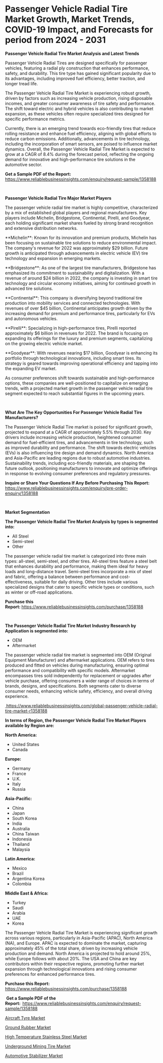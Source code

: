 <p><h1>Passenger Vehicle Radial Tire Market Growth, Market Trends, COVID-19 Impact, and Forecasts for period from 2024 - 2031</h1></p><p><strong>Passenger Vehicle Radial Tire Market Analysis and Latest Trends</strong></p>
<p><p>Passenger Vehicle Radial Tires are designed specifically for passenger vehicles, featuring a radial ply construction that enhances performance, safety, and durability. This tire type has gained significant popularity due to its advantages, including improved fuel efficiency, better traction, and longer tread life. </p><p>The Passenger Vehicle Radial Tire Market is experiencing robust growth, driven by factors such as increasing vehicle production, rising disposable incomes, and greater consumer awareness of tire safety and performance. The shift toward electric and hybrid vehicles is also contributing to market expansion, as these vehicles often require specialized tires designed for specific performance metrics. </p><p>Currently, there is an emerging trend towards eco-friendly tires that reduce rolling resistance and enhance fuel efficiency, aligning with global efforts to reduce carbon emissions. Additionally, advancements in tire technology, including the incorporation of smart sensors, are poised to influence market dynamics. Overall, the Passenger Vehicle Radial Tire Market is expected to grow at a CAGR of 8.4% during the forecast period, reflecting the ongoing demand for innovative and high-performance tire solutions in the automotive sector.</p></p>
<p><strong>Get a Sample PDF of the Report:&nbsp;</strong> <a href="https://www.reliablebusinessinsights.com/enquiry/request-sample/1358188?utm_campaign=1109&utm_medium=2&utm_source=Github&utm_content=ia&utm_term=03112024&utm_id=passenger-vehicle-radial-tire">https://www.reliablebusinessinsights.com/enquiry/request-sample/1358188</a></p>
<p>&nbsp;</p>
<p><strong>Passenger Vehicle Radial Tire Major Market Players</strong></p>
<p><p>The passenger vehicle radial tire market is highly competitive, characterized by a mix of established global players and regional manufacturers. Key players include Michelin, Bridgestone, Continental, Pirelli, and Goodyear, each holding significant market shares fueled by strong brand recognition and extensive distribution networks.</p><p>**Michelin**: Known for its innovation and premium products, Michelin has been focusing on sustainable tire solutions to reduce environmental impact. The company's revenue for 2022 was approximately $29 billion. Future growth is anticipated through advancements in electric vehicle (EV) tire technology and expansion in emerging markets.</p><p>**Bridgestone**: As one of the largest tire manufacturers, Bridgestone has emphasized its commitment to sustainability and digitalization. With a revenue of around $24 billion in 2022, the company is investing in smart tire technology and circular economy initiatives, aiming for continued growth in advanced tire solutions.</p><p>**Continental**: This company is diversifying beyond traditional tire production into mobility services and connected technologies. With revenues of over $45 billion, Continental anticipates growth driven by the increasing demand for premium and performance tires, particularly for EVs and autonomous vehicles.</p><p>**Pirelli**: Specializing in high-performance tires, Pirelli reported approximately $6 billion in revenues for 2022. The brand is focusing on expanding its offerings for the luxury and premium segments, capitalizing on the growing electric vehicle market.</p><p>**Goodyear**: With revenues nearing $17 billion, Goodyear is enhancing its portfolio through technological innovations, including smart tires. Its strategy is geared towards improving operational efficiency and tapping into the expanding EV market.</p><p>As consumer preferences shift towards sustainable and high-performance options, these companies are well-positioned to capitalize on emerging trends, with a projected market growth in the passenger vehicle radial tire segment expected to reach substantial figures in the upcoming years.</p></p>
<p>&nbsp;</p>
<p><strong>What Are The Key Opportunities For Passenger Vehicle Radial Tire Manufacturers?</strong></p>
<p><p>The Passenger Vehicle Radial Tire market is poised for significant growth, projected to expand at a CAGR of approximately 5.5% through 2030. Key drivers include increasing vehicle production, heightened consumer demand for fuel-efficient tires, and advancements in tire technology, such as improved durability and performance. The shift towards electric vehicles (EVs) is also influencing tire design and demand dynamics. North America and Asia-Pacific are leading regions due to robust automotive industries. Sustainability trends, including eco-friendly materials, are shaping the future outlook, positioning manufacturers to innovate and optimize offerings in response to evolving consumer preferences and regulatory pressures.</p></p>
<p><strong>Inquire or Share Your Questions If Any Before Purchasing This Report:</strong> <a href="https://www.reliablebusinessinsights.com/enquiry/pre-order-enquiry/1358188?utm_campaign=1109&utm_medium=2&utm_source=Github&utm_content=ia&utm_term=03112024&utm_id=passenger-vehicle-radial-tire">https://www.reliablebusinessinsights.com/enquiry/pre-order-enquiry/1358188</a></p>
<p>&nbsp;</p>
<p><strong>Market Segmentation</strong></p>
<p><strong>The Passenger Vehicle Radial Tire Market Analysis by types is segmented into:</strong></p>
<p><ul><li>All Steel</li><li>Semi-steel</li><li>Other</li></ul></p>
<p><p>The passenger vehicle radial tire market is categorized into three main types: all-steel, semi-steel, and other tires. All-steel tires feature a steel belt that enhances durability and performance, making them ideal for heavy loads and long-distance travel. Semi-steel tires incorporate a mix of steel and fabric, offering a balance between performance and cost-effectiveness, suitable for daily driving. Other tires include various specialized designs that cater to specific vehicle types or conditions, such as winter or off-road applications.</p></p>
<p><strong>Purchase this Report:&nbsp;</strong><a href="https://www.reliablebusinessinsights.com/purchase/1358188?utm_campaign=1109&utm_medium=2&utm_source=Github&utm_content=ia&utm_term=03112024&utm_id=passenger-vehicle-radial-tire">https://www.reliablebusinessinsights.com/purchase/1358188</a></p>
<p>&nbsp;</p>
<p><strong>The Passenger Vehicle Radial Tire Market Industry Research by Application is segmented into:</strong></p>
<p><ul><li>OEM</li><li>Aftermarket</li></ul></p>
<p><p>The passenger vehicle radial tire market is segmented into OEM (Original Equipment Manufacturer) and aftermarket applications. OEM refers to tires produced and fitted on vehicles during manufacturing, ensuring optimal performance and compatibility with specific models. Aftermarket encompasses tires sold independently for replacement or upgrades after vehicle purchase, offering consumers a wider range of choices in terms of brands, designs, and specifications. Both segments cater to diverse consumer needs, enhancing vehicle safety, efficiency, and overall driving experience.</p></p>
<p><a href="https://www.reliablebusinessinsights.com/global-passenger-vehicle-radial-tire-market-r1358188?utm_campaign=1109&utm_medium=2&utm_source=Github&utm_content=ia&utm_term=03112024&utm_id=passenger-vehicle-radial-tire">&nbsp;https://www.reliablebusinessinsights.com/global-passenger-vehicle-radial-tire-market-r1358188</a></p>
<p><strong>In terms of Region, the Passenger Vehicle Radial Tire Market Players available by Region are:</strong></p>
<p>
    <p> <strong> North America: </strong>
        <ul>
            <li>United States</li>
            <li>Canada</li>
        </ul>
        </p> 
    <p> <strong> Europe: </strong>
        <ul>
            <li>Germany</li>
            <li>France</li>
            <li>U.K.</li>
            <li>Italy</li>
            <li>Russia</li>
        </ul>
        </p> 
    <p> <strong> Asia-Pacific: </strong>
        <ul>
            <li>China</li>
            <li>Japan</li>
            <li>South Korea</li>
            <li>India</li>
            <li>Australia</li>
            <li>China Taiwan</li>
            <li>Indonesia</li>
            <li>Thailand</li>
            <li>Malaysia</li>
        </ul>
        </p> 
    <p> <strong> Latin America: </strong>
        <ul>
            <li>Mexico</li>
            <li>Brazil</li>
            <li>Argentina Korea</li>
            <li>Colombia</li>
        </ul>
        </p> 
    <p> <strong> Middle East & Africa: </strong>
        <ul>
            <li>Turkey</li>
            <li>Saudi</li>
            <li>Arabia</li>
            <li>UAE</li>
            <li>Korea</li>
        </ul>
    </p>
    </p>
<p><p>The Passenger Vehicle Radial Tire Market is experiencing significant growth across various regions, particularly in Asia-Pacific (APAC), North America (NA), and Europe. APAC is expected to dominate the market, capturing approximately 45% of the total share, driven by increasing vehicle production and demand. North America is projected to hold around 25%, while Europe follows with about 20%. The USA and China are key contributors within their respective regions, promoting further market expansion through technological innovations and rising consumer preferences for enhanced performance tires.</p></p>
<p><strong>Purchase this Report: </strong><a href="https://www.reliablebusinessinsights.com/purchase/1358188?utm_campaign=1109&utm_medium=2&utm_source=Github&utm_content=ia&utm_term=03112024&utm_id=passenger-vehicle-radial-tire">https://www.reliablebusinessinsights.com/purchase/1358188</a></p>
<p>&nbsp;<strong>Get a Sample PDF of the Report:&nbsp;&nbsp;</strong><a href="https://www.reliablebusinessinsights.com/enquiry/request-sample/1358188?utm_campaign=1109&utm_medium=2&utm_source=Github&utm_content=ia&utm_term=03112024&utm_id=passenger-vehicle-radial-tire">https://www.reliablebusinessinsights.com/enquiry/request-sample/1358188</a></p>
<p><strong></strong></p>
<p><p><a href="https://www.linkedin.com/pulse/aircraft-tyre-market-opportunities-emerging-global-trends-shifts-pudve?utm_campaign=1109&utm_medium=2&utm_source=Github&utm_content=ia&utm_term=03112024&utm_id=passenger-vehicle-radial-tire">Aircraft Tyre Market</a></p><p><a href="https://medium.com/@philipa0wcpic/ground-rubber-market-size-and-share-analysis-growth-trends-and-forecasts-the-ground-rubber-e1f08ecf5ad3?utm_campaign=1109&utm_medium=2&utm_source=Github&utm_content=ia&utm_term=03112024&utm_id=passenger-vehicle-radial-tire">Ground Rubber Market</a></p><p><a href="https://medium.com/@manley2mqsirnio/the-high-temperature-stainless-steel-market-insights-report-offers-an-in-depth-and-thorough-27c0e66972af?utm_campaign=1109&utm_medium=2&utm_source=Github&utm_content=ia&utm_term=03112024&utm_id=passenger-vehicle-radial-tire">High Temperature Stainless Steel Market</a></p><p><a href="https://www.linkedin.com/pulse/underground-mining-tire-market-growth-outlook-from-2024-2031-rhr9e?utm_campaign=1109&utm_medium=2&utm_source=Github&utm_content=ia&utm_term=03112024&utm_id=passenger-vehicle-radial-tire">Underground Mining Tire Market</a></p><p><a href="https://github.com/josqmxrouth/Market-Research-Report-List-1/blob/main/automotive-stabilizer-market.md?utm_campaign=1109&utm_medium=2&utm_source=Github&utm_content=ia&utm_term=03112024&utm_id=passenger-vehicle-radial-tire">Automotive Stabilizer Market</a></p></p>